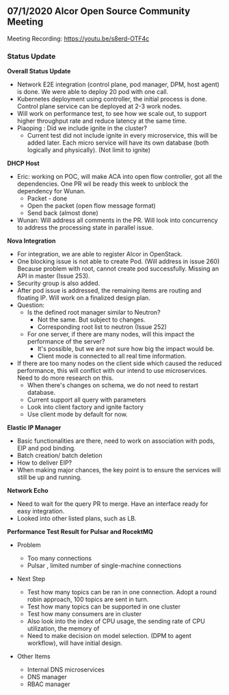 ## 07/1/2020 Alcor Open Source Community Meeting
 
Meeting Recording: https://youtu.be/s8erd-OTF4c 

### Status Update
 
**Overall Status Update**

- Network E2E integration (control plane, pod manager, DPM, host agent) is done. We were able to deploy 20 pod with one call.
- Kubernetes deployment using controller,  the initial process is done.  Control plane service can be deployed at 2-3 work nodes.
- Will work on performance test, to see how we scale out, to support higher throughput rate and reduce latency at the same time.
- Piaoping : Did we include ignite in the cluster?
    * Current test did not include ignite in every microservice, this will be added later. Each micro service will have its own database (both logically and physically). (Not limit to ignite)
 
 
**DHCP Host**

* Eric: working on POC, will make ACA into open flow controller, got all the dependencies. One PR wil be ready this week to unblock the dependency for Wunan.
  * Packet - done
  * Open the packet (open flow message format)
  * Send back (almost done)
* Wunan: Will address all comments in the PR. Will look into concurrency to address the processing state in parallel issue.
 
**Nova Integration**

* For integration, we are able to register Alcor in OpenStack.
* One blocking issue is not able to create Pod. (Will address in issue 260) Because problem with root, cannot create pod successfully.  Missing an API in master (Issue 253). 
* Security group is also added.
* After pod issue is addressed, the remaining items are routing and floating IP. Will work on a finalized design plan.
* Question:
  * Is the defined root manager similar to Neutron?
    * Not the same. But subject to changes.
    * Corresponding root list to neutron (Issue 252)
  * For one server, if there are many nodes, will this impact the performance of the server?
    * It's possible, but we are not sure how big the impact would be.
    * Client mode is connected to all real time information.
* If there are too many nodes on the client side which caused the reduced performance, this will conflict with our intend to use microservices. Need to do more research on this.
  * When there's changes on schema, we do not need to restart database.
  * Current support all query with parameters
  * Look into client factory and ignite factory
  * Use client mode by default for now.
 
**Elastic IP Manager**

* Basic functionalities are there, need to work on association with pods, EIP and pod binding.
* Batch creation/ batch deletion
* How to deliver EIP?
* When making major chances, the key point is to ensure the services will still be up and running.
 
**Network Echo**
 
* Need to wait for the query PR to merge. Have an interface ready for easy integration.
* Looked into other listed plans, such as LB.
 
**Performance Test Result for Pulsar and RocektMQ**

* Problem
  * Too many connections
  * Pulsar , limited number of single-machine connections

* Next Step
  * Test how many topics can be ran in one connection. Adopt a round robin approach, 100 topics are sent in turn.
  * Test how many topics can be supported in one cluster 
  * Test how many consumers are in cluster
  * Also look into the index of CPU usage, the sending rate of CPU utilization, the memory of
  * Need to make decision on model selection. (DPM to agent workflow), will have initial design.
 
* Other Items
  * Internal DNS microservices
  * DNS manager
  * RBAC manager
 